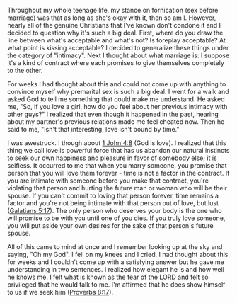 Throughout my whole teenage life, my stance on fornication (sex before
marriage) was that as long as she's okay with it, then so am I. However, nearly
all of the genuine Christians that I've known don't condone it and I decided to
question why it's such a big deal. First, where do you draw the line between
what's acceptable and what's not? Is foreplay acceptable? At what point is
kissing acceptable? I decided to generalize these things under the category of
"intimacy". Next I thought about what marriage is: I suppose it's a kind of
contract where each promises to give themselves completely to the other.

For weeks I had thought about this and could not come up with anything to
convince myself why premarital sex is such a big deal. I went for a walk and
asked God to tell me something that could make me understand. He asked me, "So,
if you love a girl, how do you feel about her previous intimacy with other
guys?" I realized that even though it happened in the past, hearing about my
partner's previous relations made me feel cheated now. Then he said to me,
"Isn't that interesting, love isn't bound by time."

I was awestruck. I though about [1 John 4:8][] (God is love). I realized that
this thing we call love is powerful force that has us abandon our natural
instincts to seek our own happiness and pleasure in favor of somebody else; it
is selfless. It occurred to me that when you marry someone, you promise that
person that you will love them forever - time is not a factor in the contract.
If you are intimate with someone before you make that contract, you're
violating that person and hurting the future man or woman who will be their
spouse. If you can't commit to loving that person forever, time remains a
factor and you're not being intimate with that person out of love, but lust
([Galatians 5:17][]). The only person who deserves your body is the one who
will promise to be with you until one of you dies. If you truly love someone,
you will put aside your own desires for the sake of that person's future
spouse.

All of this came to mind at once and I remember looking up at the sky and
saying, "Oh my God". I fell on my knees and I cried. I had thought about this
for weeks and I couldn't come up with a satisfying answer but he gave me
understanding in two sentences. I realized how elegant he is and how well he
knows me. I felt what is known as the fear of the LORD and felt so privileged
that he would talk to me. I'm affirmed that he does show himself to us if we
seek him ([Proverbs 8:17][]).


[1 John 4:8]: https://www.blueletterbible.org/nasb/1John/4/8
  "(NET) 4:8 The person who does not love does not know God, because God is love."
[Galatians 5:17]: https://www.blueletterbible.org/nasb/Galatians/5/17
  "(NET) 5:17 For the flesh has desires that are opposed to the Spirit, and the Spirit has desires that are opposed to the flesh, for these are in opposition to each other, so that you cannot do what you want."
[Proverbs 8:17]: https://www.blueletterbible.org/nasb/Proverbs/8/17
  "(NET) 8:17 I love those who love me, and those who seek me find me."
